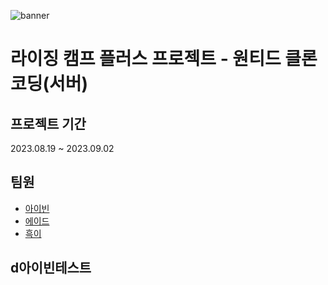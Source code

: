 ![banner](https://softsquared.notion.site/image/https%3A%2F%2Fs3-us-west-2.amazonaws.com%2Fsecure.notion-static.com%2Fb8a2148c-8ccc-4a78-8044-8c4677c3c4cd%2F%25E1%2584%2589%25E1%2585%25B3%25E1%2584%258F%25E1%2585%25B3%25E1%2584%2585%25E1%2585%25B5%25E1%2586%25AB%25E1%2584%2589%25E1%2585%25A3%25E1%2586%25BA_2023-06-29_%25E1%2584%258B%25E1%2585%25A9%25E1%2584%2592%25E1%2585%25AE_3.25.58.png?table=block&id=1919079c-8b83-4634-b159-f6495edeb6b5&spaceId=ddf78827-42af-43b7-a69e-15559bce6dbf&width=2000&userId=&cache=v2)

# 라이징 캠프 플러스 프로젝트 - 원티드 클론 코딩(서버)

## 프로젝트 기간
2023.08.19 ~ 2023.09.02

## 팀원
- [아이빈](https://github.com/eyeben)
- [에이드](https://github.com/GrandNewStart)
- [흑이](https://github.com/black2code)
## d아이빈테스트
